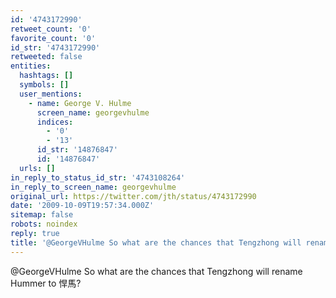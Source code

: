 ```yaml
---
id: '4743172990'
retweet_count: '0'
favorite_count: '0'
id_str: '4743172990'
retweeted: false
entities:
  hashtags: []
  symbols: []
  user_mentions:
    - name: George V. Hulme
      screen_name: georgevhulme
      indices:
        - '0'
        - '13'
      id_str: '14876847'
      id: '14876847'
  urls: []
in_reply_to_status_id_str: '4743108264'
in_reply_to_screen_name: georgevhulme
original_url: https://twitter.com/jth/status/4743172990
date: '2009-10-09T19:57:34.000Z'
sitemap: false
robots: noindex
reply: true
title: '@GeorgeVHulme So what are the chances that Tengzhong will rename Hummer to 悍馬?'
---
```


@GeorgeVHulme So what are the chances that Tengzhong will rename Hummer to 悍馬?